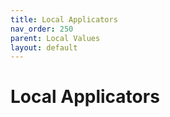 ```yaml
---
title: Local Applicators
nav_order: 250
parent: Local Values
layout: default
---
```


# Local Applicators